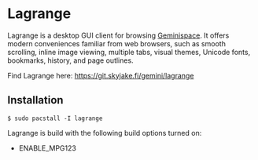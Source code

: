 # Lagrange

Lagrange is a desktop GUI client for browsing [Geminispace](https://gemini.circumlunar.space/). It offers modern conveniences familiar from web browsers, such as smooth scrolling, inline image viewing, multiple tabs, visual themes, Unicode fonts, bookmarks, history, and page outlines.

Find Lagrange here:
https://git.skyjake.fi/gemini/lagrange

## Installation

```
$ sudo pacstall -I lagrange
```

Lagrange is build with the following build options turned on:

- ENABLE_MPG123
